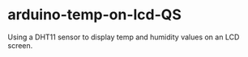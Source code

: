 # arduino-temp-on-lcd-QS
Using a DHT11 sensor to display temp and humidity values on an LCD screen.
